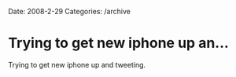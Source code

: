 Date: 2008-2-29
Categories: /archive

# Trying to get new iphone up an...

Trying to get new iphone up and tweeting.
